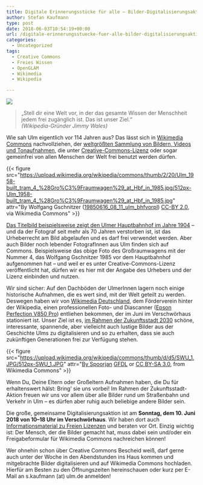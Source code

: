 ```yaml
---
title: Digitale Erinnerungsstücke für alle – Bilder-Digitalisierungsaktion mit Wikimedia
author: Stefan Kaufmann
type: post
date: 2018-06-03T10:54:19+00:00
url: /digitale-erinnerungsstuecke-fuer-alle-bilder-digitalisierungsaktion-mit-wikimedia/
categories:
  - Uncategorized
tags:
  - Creative Commons
  - Freies Wissen
  - OpenGLAM
  - Wikimedia
  - Wikipedia

---
```


![](/wp-content/uploads/2018/06/Bahnhof_Ulm_1904.jpg)

> „Stell dir eine Welt vor, in der das gesamte Wissen der Menschheit jedem frei zugänglich ist. Das ist unser Ziel.“  
> _(Wikipedia-Gründer Jimmy Wales)_

Wie sah Ulm eigentlich vor 114 Jahren aus? Das lässt sich in [Wikimedia Commons][2] nachvollziehen, der [weltgrößten Sammlung von Bildern, Videos und Tonaufnahmen][3], die unter [Creative-Commons-Lizenz][4] oder sogar gemeinfrei von allen Menschen der Welt frei benutzt werden dürfen.

{{< figure src="https://upload.wikimedia.org/wikipedia/commons/thumb/2/20/Ulm_1958-built_tram_4_%28Gro%C3%9Fraumwagen%29_at_Hbf_in_1985.jpg/512px-Ulm_1958-built_tram_4_%28Gro%C3%9Fraumwagen%29_at_Hbf_in_1985.jpg" attr="By Wolfgang Gschnitzer ([19850616\_08\_11\_ulm\_bhfvorpl](https://commons.wikimedia.org/wiki/File:Ulm_1958-built_tram_4_(Gro%C3%9Fraumwagen)_at_Hbf_in_1985.jpg)) [CC-BY 2.0](https://creativecommons.org/licenses/by/2.0), via Wikimedia Commons" >}}

[Das Titelbild beispielsweise zeigt den Ulmer Hauptbahnhof im Jahre 1904][8] – und da der Fotograf seit mehr als 70 Jahren verstorben ist, ist das Urheberrecht am Bild abgelaufen und es darf frei verwendet werden. Aber auch Bilder noch lebender FotografInnen aus Ulm finden sich auf Commons. Beispielsweise das obige Foto des Großraumwagens mit der Nummer 4, das Wolfgang Gschnitzer 1985 vor dem Hauptbahnhof aufgenommen hat – und weil er es unter Creative-Commons-Lizenz veröffentlicht hat, dürfen wir es hier mit der Angabe des Urhebers und der Lizenz einbinden und nutzen.

Wir sind sicher: Auf den Dachböden der UlmerInnen lagern noch einige historische Aufnahmen, die es wert sind, mit der Welt geteilt zu werden. Deswegen haben wir von [Wikimedia Deutschland][9], dem Förderverein hinter der Wikipedia, einen professionellen Foto- und Diascanner ([Epson Perfection V850 Pro][10]) entliehen bekommen, der im Juni im Verschwörhaus stationiert ist. Unser Ziel ist es, [im Rahmen der Zukunftsstadt 2030][11] schöne, interessante, spannende, aber vielleicht auch lustige Bilder aus der Geschichte Ulms zu digitalisieren und so zu erhalten, dass sie auch zukünftigen Generationen frei zur Verfügung stehen.

{{< figure src="https://upload.wikimedia.org/wikipedia/commons/thumb/d/d5/SWU_1.JPG/512px-SWU_1.JPG" attr="[By Spoorjan](https://commons.wikimedia.org/wiki/File:SWU_1.JPG) [GFDL](http://www.gnu.org/copyleft/fdl.html) or [CC BY-SA 3.0](https://creativecommons.org/licenses/by-sa/3.0), from Wikimedia Commons" >}}

Wenn Du, Deine Eltern oder Großeltern Aufnahmen haben, die Du für erhaltenswert hälst: Bring&#8216; sie uns vorbei! Im Rahmen der Zukunftsstadt-Aktion freuen wir uns vor allem über alle Bilder rund um Straßenbahn und Verkehr in Ulm – es dürfen aber ruhig auch beliebige andere Bilder sein.

Die große, gemeinsame Digitalisierungsaktion ist am **Sonntag, dem 10. Juni 2018 von 10–18 Uhr im Verschwörhaus**. Wir haben dort auch [Informationsmaterial zu Freien Lizenzen][16] und beraten vor Ort. Einzig wichtig ist: Der Mensch, der die Bilder gemacht hat, muss dabei sein und/oder ein Freigabeformular für Wikimedia Commons nachreichen können!

Wer ohnehin schon über Creative Commons Bescheid weiß, darf gerne auch unter der Woche in den Abendstunden ins Haus kommen und mitgebrachte Bilder digitalisieren und auf Wikimedia Commons hochladen. Hierfür am Besten zu den Öffnungszeiten hereinschauen oder kurz per E-Mail an s.kaufmann (at) ulm.de anmelden!

 [1]: /wp-content/uploads/2018/06/Bahnhof_Ulm_1904.jpg
 [2]: https://commons.wikimedia.org
 [3]: https://commons.wikimedia.org/wiki/File:Wikimedia_Commons_web.pdf
 [4]: https://de.wikipedia.org/wiki/Creative_Commons 
 [8]: https://commons.wikimedia.org/wiki/File:Bahnhof_Ulm_1904.jpg
 [9]: https://www.wikimedia.de/
 [10]: https://www.epson.de/products/scanners/consumer-scanners/perfection-v850-pro
 [11]: https://www.zukunftsstadt-ulm.de/#href=%2Finformationen%2Fmeldungen%2Fulm-bildern-fuer-alle-digitalisieraktion-zu-fotos-von-ulmer-strassenbahnen&container=%23main-content
 [16]: https://www.wikimedia.de/wiki/Informationsmaterial